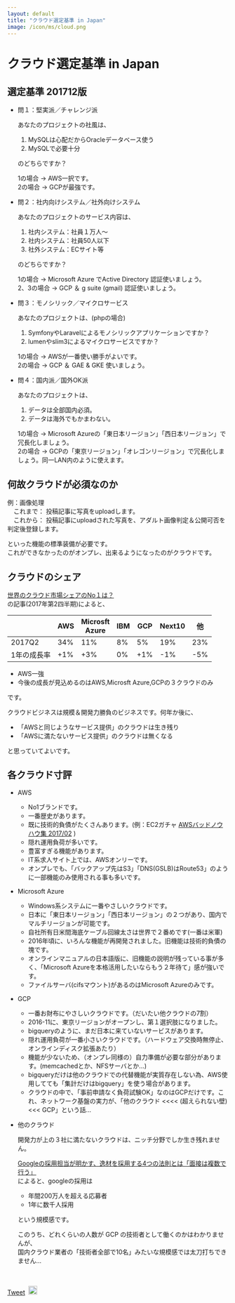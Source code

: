 ```yaml
---
layout: default
title: "クラウド選定基準 in Japan"
image: /icon/ms/cloud.png
---
```


<!-- Google Tag Manager -->
<script>(function(w,d,s,l,i){w[l]=w[l]||[];w[l].push({'gtm.start':new Date().getTime(),event:'gtm.js'});var f=d.getElementsByTagName(s)[0],j=d.createElement(s),dl=l!='dataLayer'?'&l='+l:'';j.async=true;j.src='https://www.googletagmanager.com/gtm.js?id='+i+dl;f.parentNode.insertBefore(j,f);})(window,document,'script','dataLayer','GTM-PQV7D3D');</script>
<!-- End Google Tag Manager -->
<!-- Google Tag Manager (noscript) -->
<noscript><iframe src="https://www.googletagmanager.com/ns.html?id=GTM-PQV7D3D" height="0" width="0" style="display:none;visibility:hidden"></iframe></noscript>
<!-- End Google Tag Manager (noscript) -->

<div id="fb-root"></div>
<script>(function(d, s, id) {
  var js, fjs = d.getElementsByTagName(s)[0];
  if (d.getElementById(id)) return;
  js = d.createElement(s); js.id = id;
  js.src = 'https://connect.facebook.net/ja_JP/sdk.js#xfbml=1&version=v2.11&appId=1374995676111926';
  fjs.parentNode.insertBefore(js, fjs);
}(document, 'script', 'facebook-jssdk'));</script>

# クラウド選定基準 in Japan

## 選定基準 201712版

- 問１：堅実派／チャレンジ派

  あなたのプロジェクトの社風は、

  1. MySQLは心配だからOracleデータベース使う  
  2. MySQLで必要十分

  のどちらですか？

  1の場合 → AWS一択です。  
  2の場合 → GCPが最強です。

- 問２：社内向けシステム／社外向けシステム

  あなたのプロジェクトのサービス内容は、

  1. 社内システム：社員１万人〜
  2. 社内システム：社員50人以下
  3. 社外システム：ECサイト等

  のどちらですか？

  1の場合 → Microsoft Azure でActive Directory 認証使いましょう。  
  2、3の場合 → GCP ＆ g suite (gmail) 認証使いましょう。

- 問３：モノシリック／マイクロサービス

  あなたのプロジェクトは、(phpの場合)
  
  1. SymfonyやLaravelによるモノシリックアプリケーションですか？
  2. lumenやslim3によるマイクロサービスですか？

  1の場合 → AWSが一番使い勝手がよいです。  
  2の場合 → GCP ＆ GAE & GKE 使いましょう。

- 問４：国内派／国外OK派

  あなたのプロジェクトは、
  
  1. データは全部国内必須。
  1. データは海外でもかまわない。

  1の場合 → Microsoft Azureの「東日本リージョン」「西日本リージョン」で冗長化しましょう。  
  2の場合 → GCPの「東京リージョン」「オレゴンリージョン」で冗長化しましょう。同一LAN内のように使えます。

## 何故クラウドが必須なのか

例：画像処理  
　これまで： 投稿記事に写真をuploadします。  
　これから： 投稿記事にuploadされた写真を、アダルト画像判定＆公開可否を判定後登録します。 

といった機能の標準装備が必要です。  
これができなかったのがオンプレ、出来るようになったのがクラウドです。

## クラウドのシェア

[世界のクラウド市場シェアのNo１は？](http://cloudnights.net/cloud/cloud_research/)  
の記事(2017年第2四半期)によると、

||AWS|Microsft<br>Azure|IBM|GCP|Next10|他|
|---|---|---|---|---|---|---|
|2017Q2|34%|11%|8%|5%|19%|23%|
|1年の成長率|+1%|+3%|0%|+1%|-1%|-5%|

- AWS一強
- 今後の成長が見込めるのはAWS,Microsft Azure,GCPの３クラウドのみ

です。

クラウドビジネスは規模＆開発力勝負のビジネスです。何年か後に、

- 「AWSと同じようなサービス提供」のクラウドは生き残り
- 「AWSに満たないサービス提供」のクラウドは無くなる

と思っていてよいです。

## 各クラウド寸評

- AWS

  - No1ブランドです。
  - 一番歴史があります。
  - 既に技術的負債がたくさんあります。(例：EC2ガチャ [AWSバッドノウハウ集 2017/02](https://qiita.com/yayugu/items/de23747b39ed58aeee8a) )
  - 隠れ運用負荷が多いです。
  - 豊富すぎる機能があります。
  - IT系求人サイト上では、AWSオンリーです。
  - オンプレでも、「バックアップ先はS3」「DNS(GSLB)はRoute53」のように一部機能のみ使用される事も多いです。

- Microsoft Azure

  - Windows系システムに一番やさしいクラウドです。
  - 日本に「東日本リージョン」「西日本リージョン」の２つがあり、国内でマルチリージョンが可能です。
  - 自社所有日米間海底ケーブル回線太さは世界で２番めです(一番は米軍)
  - 2016年頃に、いろんな機能が再開発されました。旧機能は技術的負債の塊です。
  - オンラインマニュアルの日本語版に、旧機能の説明が残っている事が多く、「Microsoft Azureを本格活用したいならもう２年待て」感が強いです。
  - ファイルサーバ(cifsマウント)があるのはMicrosoft Azureのみです。

- GCP

  - 一番お財布にやさしいクラウドです。（だいたい他クラウドの7割）
  - 2016-11に、東京リージョンがオープンし、第１選択肢になりました。
  - bigqueryのように、まだ日本に来ていないサービスがあります。
  - 隠れ運用負荷が一番小さいクラウドです。（ハードウェア交換時無停止、オンラインディスク拡張あたり）
  - 機能が少ないため、（オンプレ同様の）自力準備が必要な部分があります。(memcachedとか、NFSサーバとか...)
  - bigqueryだけは他のクラウドでの代替機能が実質存在しない為、AWS使用してても「集計だけはbigquery」を使う場合があります。
  - クラウドの中で、「事前申請なく負荷試験OK」なのはGCPだけです。これ、ネットワーク基盤の実力が、「他のクラウド <<<< (超えられない壁) <<< GCP」という話...

- 他のクラウド

  開発力が上の３社に満たないクラウドは、ニッチ分野でしか生き残れません。

  [Googleの採用担当が明かす、逸材を採用する4つの法則とは「面接は複数で行う」](http://news.livedoor.com/article/detail/10001864/)  
  によると、googleの採用は


  - 年間200万人を超える応募者
  - 1年に数千人採用

  という規模感です。

  このうち、どれくらいの人数が GCP の技術者として働くのかはわかりませんが、  
  国内クラウド業者の「技術者全部で10名」みたいな規模感では太刀打ちできません...

<div class="sns">
  <div>
    <a href="https://twitter.com/share?ref_src=twsrc%5Etfw" class="twitter-share-button" data-text="クラウド選定基準 in Japan #sreinfrasystemjp"  data-url="https://www.sre-infra-system.jp/odai/cloud" data-show-count="false">Tweet</a>
    <script async src="https://platform.twitter.com/widgets.js" charset="utf-8"></script>
  </div>
  <div>
    <div class="fb-like" data-href="https://www.sre-infra-system.jp/odai/cloud" data-layout="button_count" data-action="recommend" data-size="small" data-show-faces="true" data-share="true"></div>
  </div>
  <div>
    <a href="http://b.hatena.ne.jp/entry/s/www.sre-infra-system.jp/odai/cloud" class="hatena-bookmark-button" data-hatena-bookmark-layout="basic-label-counter" data-hatena-bookmark-lang="ja" title="このエントリーをはてなブックマークに追加"><img src="https://b.st-hatena.com/images/entry-button/button-only@2x.png" alt="このエントリーをはてなブックマークに追加" width="20" height="20" style="border: none;" /></a>
    <script type="text/javascript" src="https://b.st-hatena.com/js/bookmark_button.js" charset="utf-8" async="async"></script>
  </div>
</div>
<style>
  .sns {
    margin-top: 2em;
    padding: 20px 0;
  }
  .sns div {
    display: inline-block;
  }
  .fb_iframe_widget > span {
    vertical-align: baseline !important;
  }
</style>
